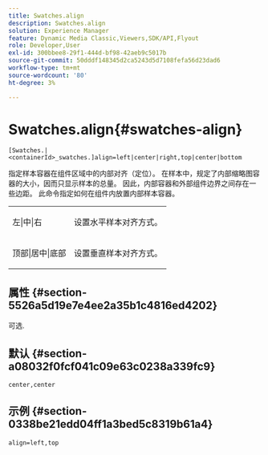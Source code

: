 ```yaml
---
title: Swatches.align
description: Swatches.align
solution: Experience Manager
feature: Dynamic Media Classic,Viewers,SDK/API,Flyout
role: Developer,User
exl-id: 300bbee8-29f1-444d-bf98-42aeb9c5017b
source-git-commit: 50dddf148345d2ca5243d5d7108fefa56d23dad6
workflow-type: tm+mt
source-wordcount: '80'
ht-degree: 3%

---
```


# Swatches.align{#swatches-align}

`[Swatches.|<containerId>_swatches.]align=left|center|right,top|center|bottom`

指定样本容器在组件区域中的内部对齐（定位）。 在样本中，规定了内部缩略图容器的大小，因而只显示样本的总量。 因此，内部容器和外部组件边界之间存在一些边距。 此命令指定如何在组件内放置内部样本容器。

<table id="table_33CC037517964DA89EE0C005BB6B32BB"> 
 <tbody> 
  <tr> 
   <td colname="col1"> <p><span class="codeph"> 左|中|右</span> </p> </td> 
   <td colname="col2"> <p> 设置水平样本对齐方式。 </p> </td> 
  </tr> 
  <tr> 
   <td colname="col1"> <p><span class="codeph"> 顶部|居中|底部</span> </p> </td> 
   <td colname="col2"> <p> 设置垂直样本对齐方式。 </p> </td> 
  </tr> 
 </tbody> 
</table>

## 属性 {#section-5526a5d19e7e4ee2a35b1c4816ed4202}

可选.

## 默认 {#section-a08032f0fcf041c09e63c0238a339fc9}

`center,center`

## 示例 {#section-0338be21edd04ff1a3bed5c8319b61a4}

`align=left,top`
